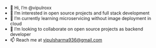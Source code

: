 - 👋 Hi, I’m @vipulroxx
- 👀 I’m interested in open source projects and full stack development
- 🌱 I’m currently learning microservicing without image deployment in cloud
- 💞️ I’m looking to collaborate on open source projects as backend developer
- 📫 Reach me at vipulsharma936@gmail.com

<!---
vipulroxx/vipulroxx is a ✨ special ✨ repository because its `README.md` (this file) appears on your GitHub profile.
You can click the Preview link to take a look at your changes.
--->
